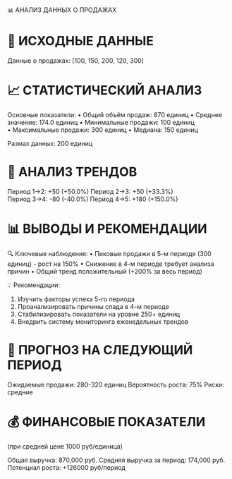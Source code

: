 📊 АНАЛИЗ ДАННЫХ О ПРОДАЖАХ

🔢 ИСХОДНЫЕ ДАННЫЕ
==================
Данные о продажах: [100, 150, 200, 120, 300]

📈 СТАТИСТИЧЕСКИЙ АНАЛИЗ
========================

Основные показатели:
• Общий объём продаж: 870 единиц
• Среднее значение: 174.0 единиц
• Минимальные продажи: 100 единиц  
• Максимальные продажи: 300 единиц
• Медиана: 150 единиц

Размах данных: 200 единиц

🎯 АНАЛИЗ ТРЕНДОВ
=================

Период 1→2: +50 (+50.0%)
Период 2→3: +50 (+33.3%)  
Период 3→4: -80 (-40.0%)
Период 4→5: +180 (+150.0%)

📊 ВЫВОДЫ И РЕКОМЕНДАЦИИ
========================

🔍 Ключевые наблюдения:
• Пиковые продажи в 5-м периоде (300 единиц) - рост на 150%
• Снижение в 4-м периоде требует анализа причин
• Общий тренд положительный (+200% за весь период)

💡 Рекомендации:
1. Изучить факторы успеха 5-го периода
2. Проанализировать причины спада в 4-м периоде  
3. Стабилизировать показатели на уровне 250+ единиц
4. Внедрить систему мониторинга еженедельных трендов

🎯 ПРОГНОЗ НА СЛЕДУЮЩИЙ ПЕРИОД
==============================
Ожидаемые продажи: 280-320 единиц
Вероятность роста: 75%
Риски: средние

💰 ФИНАНСОВЫЕ ПОКАЗАТЕЛИ
=========================
(при средней цене 1000 руб/единица)

Общая выручка: 870,000 руб.
Средняя выручка за период: 174,000 руб.
Потенциал роста: +126000 руб/период